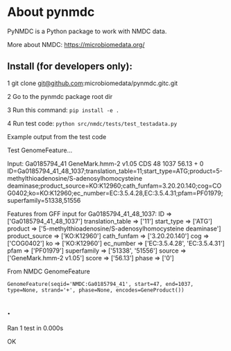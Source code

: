# About pynmdc

PyNMDC is a Python package to work with NMDC data.

More about NMDC: https://microbiomedata.org/

## Install (for developers only):
1 git clone git@github.com:microbiomedata/pynmdc.gitc.git

2 Go to the pynmdc package root dir

3 Run this command: `pip install -e .`

4 Run test code: `python src/nmdc/tests/test_testadata.py`


Example output from the test code

Test GenomeFeature...

Input:
	Ga0185794_41	GeneMark.hmm-2 v1.05	CDS	48	1037	56.13	+	0	ID=Ga0185794_41_48_1037;translation_table=11;start_type=ATG;product=5-methylthioadenosine/S-adenosylhomocysteine deaminase;product_source=KO:K12960;cath_funfam=3.20.20.140;cog=COG0402;ko=KO:K12960;ec_number=EC:3.5.4.28,EC:3.5.4.31;pfam=PF01979;superfamily=51338,51556

Features from GFF input for Ga0185794_41_48_1037:
	ID => ['Ga0185794_41_48_1037']
	translation_table => ['11']
	start_type => ['ATG']
	product => ['5-methylthioadenosine/S-adenosylhomocysteine deaminase']
	product_source => ['KO:K12960']
	cath_funfam => ['3.20.20.140']
	cog => ['COG0402']
	ko => ['KO:K12960']
	ec_number => ['EC:3.5.4.28', 'EC:3.5.4.31']
	pfam => ['PF01979']
	superfamily => ['51338', '51556']
	source => ['GeneMark.hmm-2 v1.05']
	score => ['56.13']
	phase => ['0']

From NMDC GenomeFeature

	GenomeFeature(seqid='NMDC:Ga0185794_41', start=47, end=1037, type=None, strand='+', phase=None, encodes=GeneProduct())
.
----------------------------------------------------------------------
Ran 1 test in 0.000s

OK
